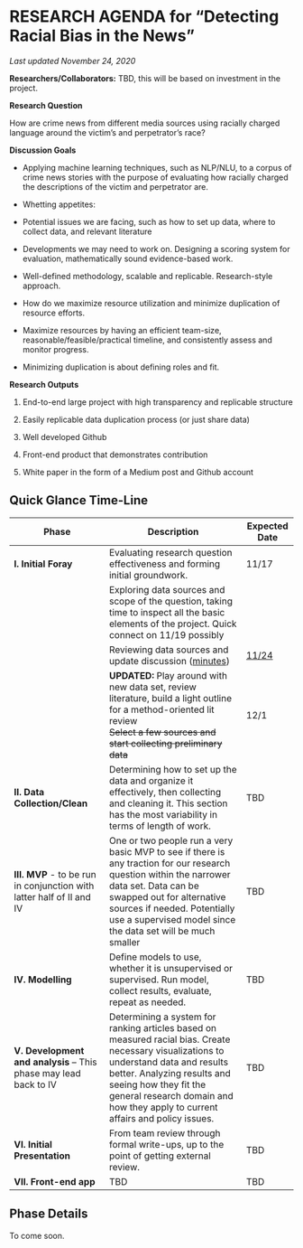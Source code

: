 # RESEARCH AGENDA for “Detecting Racial Bias in the News”

*Last updated November 24, 2020*

**Researchers/Collaborators:** TBD, this will be based on investment in the project.

**Research Question**

How are crime news from different media sources using racially charged language around the victim’s and perpetrator’s race? 

 

**Discussion Goals**

- Applying machine learning techniques, such as NLP/NLU, to a corpus of crime news stories with the purpose of evaluating how racially charged the descriptions of the victim and perpetrator are.

- Whetting appetites:

- Potential issues we are facing, such as how to set up data, where to collect data, and relevant literature

- Developments we may need to work on. Designing a scoring system for evaluation, mathematically sound evidence-based work.

- Well-defined methodology, scalable and replicable. Research-style approach.

- How do we maximize resource utilization and minimize duplication of resource efforts.

- Maximize resources by having an efficient team-size, reasonable/feasible/practical timeline, and consistently assess and monitor progress.

- Minimizing duplication is about defining roles and fit. 

 

**Research Outputs** 

1. End-to-end large project with high transparency and replicable structure

2. Easily replicable data duplication process (or just share data)

3. Well developed Github

4. Front-end product that demonstrates contribution 

5. White paper in the form of a Medium post and Github account

 

## Quick Glance Time-Line

| Phase                                                        | Description                                                  | Expected Date                           |
| ------------------------------------------------------------ | ------------------------------------------------------------ | --------------------------------------- |
| **I. Initial  Foray**                                        | Evaluating research question effectiveness and forming initial groundwork. | 11/17                                   |
|                                                              | Exploring data sources and scope of the question, taking time to inspect all the basic elements of the project.  Quick connect on 11/19 possibly |                                         |
|                                                              | Reviewing data sources and update discussion ([minutes](minutes/2020_Nov_24-minutes.md)) | [11/24](minutes/2020_Nov_24-minutes.md) |
|                                                              | **UPDATED:** Play around with new data set, review literature, build a light outline for a method-oriented lit review  <br />~~Select a few sources and start collecting preliminary data~~ | 12/1                                    |
| **II.  Data Collection/Clean**                               | Determining how to set up the data and organize it effectively, then collecting and cleaning it.  This section has the most variability in terms of length of work. | TBD                                     |
| **III.  MVP** -  to be run in conjunction with latter half of II and IV | One or two people run a very basic MVP  to see if there is any traction for our research question within the narrower  data set. Data can be swapped out for  alternative sources if needed.   Potentially use a supervised model since the data set will be much  smaller | TBD                                     |
| **IV.  Modelling**                                           | Define models to use, whether it is unsupervised or supervised.  Run model, collect results, evaluate, repeat as needed. | TBD                                     |
| **V.  Development and analysis** – This phase may lead back to IV | Determining a system for ranking articles based on measured racial bias.  Create necessary visualizations to understand data and results better.  Analyzing results and seeing how they fit the general research domain and how they apply to current affairs and policy issues. | TBD                                     |
| **VI.  Initial Presentation**                                | From team review through formal write-ups, up to the point of getting external review. | TBD                                     |
| **VII.  Front-end app**                                      | TBD                                                          | TBD                                     |



 

## Phase Details

To come soon.

 

 